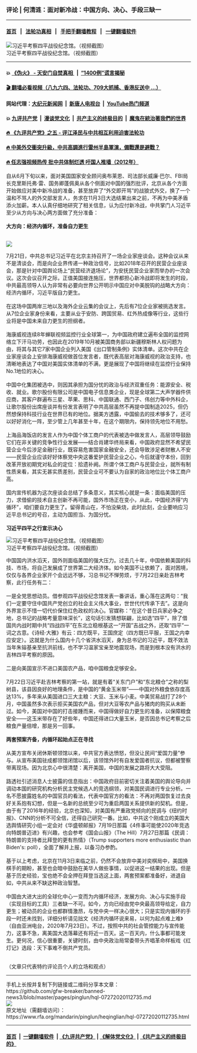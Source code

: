 ### 评论 | 何清涟：面对新冷战：中国方向、决心、手段三缺一
------------------------

#### [首页](https://github.com/gfw-breaker/banned-news3/blob/master/README.md) &nbsp;&nbsp;|&nbsp;&nbsp; [法轮功真相](https://github.com/begood0513/basic/blob/master/README.md)  &nbsp;&nbsp;|&nbsp;&nbsp; [手把手翻墙教程](https://github.com/gfw-breaker/guides/wiki)  &nbsp;&nbsp;|&nbsp;&nbsp; [一键翻墙软件](https://github.com/gfw-breaker/nogfw/blob/master/README.md)  



<div id="headerimg">
 <img alt="习近平考察四平战役纪念馆。（视频截图）" src="https://www.rfa.org/mandarin/pinglun/heqinglian/hql-07272020112735.html/2777ae6423494631a9b13a47921215f1.jpg/@@images/a21ab271-78a5-4e9a-944d-53c30b126e97.jpeg" title="习近平考察四平战役纪念馆。（视频截图）"/>
 <div id="headerimgcontents">
  <div id="headerimgcaption">
   <span>
    习近平考察四平战役纪念馆。（视频截图）
   </span>
   <!-- zoomattribute -->
  </div>
  <!-- headerimgcaption -->
 </div>
 <!-- headerimagecontents -->
</div>

<hr/>


#### 💥 [《伪火》 - 天安门自焚真相 ](http://141.164.39.94:10000/videos/blog/weihuo.html)&nbsp; |&nbsp; [“1400例”谎言揭秘  ](http://141.164.39.94:10000/videos/blog/jiexi1400.html)

#### [ 🎬  翻墙必看视频（八九六四、法轮功、709大抓捕、香港反送中 ...）](https://github.com/gfw-breaker/links/blob/master/banned.md)

#### 网站代理：[大纪元新闻网](http://167.172.10.89:10080/gb/) &nbsp;|&nbsp; [新唐人电视台](http://167.172.10.89:8808/gb/) &nbsp;|&nbsp; [YouTube热门频道](http://158.247.203.241/youtube.html)

#### 💥 [九评共产党](http://141.164.39.94:10000/videos/res/jiuping/)&nbsp; |&nbsp; [漫谈党文化](http://141.164.39.94:10000/videos/res/mtdwh/)&nbsp; |&nbsp; [共产主义的终极目的](http://141.164.39.94:10000/videos/res/zjmd/)&nbsp; |&nbsp; [魔鬼在統治著我們的世界](http://141.164.39.94:10000/videos/res/TheSpecter/)  

#### [ 🔥  《九评共产党》之五 - 评江泽民与中共相互利用迫害法轮功](http://141.164.39.94:10000/videos/news/../res/jiuping/5.html)

#### [ 🔥  中美外交衝突升級，中共高調進行雷州半島軍演，備戰還是避戰？](http://141.164.39.94:10000/videos/news/jf02.html)

#### [ 🔥  任志强视频热传 批中共体制烂透 吁国人推墙（2012年）](http://141.164.39.94:10000/videos/news/ren001.html)

<div id="storytext">
 <div>
  <div class="slot_header">
  </div>
 </div>
 <p>
  自从6月下旬以来，面对美国国家安全顾问奥布莱恩、司法部长威廉·巴尔、FBI局长克里斯托弗·雷、国务卿蓬佩奥从各个侧面对中国的强烈批评，北京从各个方面开始做应对美中新冷战的准备，甚至放弃了“外交即开骂”的战狼式外交，换了一个温和不骂人的外交部发言人，务求在11月3日大选结果出来之前，不再为中美矛盾添火加薪。本人认真仔细地研究了相关信息，认为应付新冷战，中共掌门人习近平至少从方向与决心两方面做了充分准备：
  <br/>
  <br/>
  <b>
   大方向：经济内循环，准备自力更生
  </b>
 </p>
 <p>
  <b>
  </b>
  <br/>
  <img class="image-inline captioned" src="../../../../resolveuid/6be5a06d-b898-4dd6-b882-0adaf2acb3a0"/>
 </p>
 <p>
  7月21日，中共总书记习近平在北京主持召开了一场企业家座谈会。这种会议从来不是清谈会，而是向企业界传递一种政治信号，比如2018年召开的民营企业座谈会，那是针对中国舆论场上“民营经济退场论”，为安抚民营企业家而举办的一次会议。这次会议召开之际，正值美国接连施压，世界都担心新冷战即将发生的时段，中共最高领导人认为非常有必要向世界公开明示中国应对中美脱钩的战略大方向：经济内循环，习近平版自力更生。
  <br/>
  <br/>
  在这场中国两岸三地以及海外企业云集的会议上，先后有7位企业家被挑选发言。从7位企业家身份来看，主要从业于安防、跨国贸易、红外热成像等行业，这些行业将是中国未来自力更生的担纲者。
  <br/>
  <br/>
  海康威视连续8年蝉联视频监控行业全球第一，为中国政府建立遍布全国的监控网络立下汗马功劳，也因此在2019年10月被美国商务部以新疆穆斯林人权问题为由，将其与其它7家中国企业列入美国《出口管制条例》实体清单。这次中共在企业家座谈会上安排海康威视做首位发言者，既代表高层对海康威视的政治支持，也清晰地表达了中国对美国实体清单的不满，更是展现了中国将继续在监控行业保持No.1地位的决心。
  <br/>
  <br/>
  中国中化集团被选中，则因其承担为国分忧的政治与经济双重任务：能源安全、税收、就业。歌尔股份有限公司是中国电子信息类企业，现是全球第二大声学器件供应商，其客户群遍布三星、苹果、思科、中国联通、西门子、伟创力等中外科企，让歌尔股份出席座谈并有份发言表明了中共高层虽然不再提中国制造2025，但仍然想保持科技行业在世界已有的地位。据美方透露，中国偷去的技术够多了，还可以好好消化一阵，至少管上几年甚至十年，在这个期限内，保持领先地位不用愁。
  <br/>
  <br/>
  上海品海饭店的发言人作为中国个体工商户的代表被选中做发言人，高层领导鼓励它们在非关键的竞争性行业发展——结合肖建华终局来看，中国政府显然不希望民营企业今后涉足金融行业，既容易危害国家金融安全，还会导致涉足者财散人不安——民营企业应该好好体察党中央这番爱护民营企业之心，今后就谨守本份，回到改革开放初期党对私企的定位：拾遗补阙。所谓个体工商户与民营企业，就所有制性质来看，其实无甚实质差别，民营企业可不要认为自家的政治地位比个体工商户高。
  <br/>
  <br/>
  国内宣传机器为这次座谈会总结了多条意义，其实核心就是一条：面临美国的压力，求借偷的技术自主创新不再可能，国外市场正在变小，从此，中国经济得“内循环”，咱们要自力更生了。留得青山在，不怕没柴烧，此时此刻，企业要响应习近平总书记的号召，主动为国担当、为国分忧。
  <br/>
  <b>
   <br/>
   习近平四平之行宣示决心
  </b>
 </p>
 <p>
  <div class="image-inline captioned" style="width:1280px;">
   <div style="width:1280px;">
    <img alt="习近平考察四平战役纪念馆。（视频截图）" src="https://www.rfa.org/mandarin/pinglun/heqinglian/hql-07272020112735.html/6383f4ef-8323-450d-a575-64d61a2a9efb_jCii.jpg" title="习近平考察四平战役纪念馆。（视频截图）"/>
   </div>
   <div class="image-caption">
    <span style="width:1280px;">
     习近平考察四平战役纪念馆。（视频截图）
    </span>
    <span class="copyright">
    </span>
   </div>
  </div>
 </p>
 <p>
  中国国内洪水滔天，国外则面临美国的强大压力。过去几十年，中国依赖美国的科技、市场，将自己发展成了世界第二大经济体。如今美国不让依赖了，面对困境，仅仅与各界企业家开个会远远不够，习总书记不惮劳烦，于7月22日亲赴吉林考察，此行任务有二：
  <br/>
  <br/>
  一是全党思想动员。借参观四平战役纪念馆发表一番讲话，重心落在这两句：“我们一定要守住中国共产党创立的社会主义伟大事业，世世代代传承下去”。这是向外界宣示不惜一切代价保住红色政权的决心。官媒称：“在这个昔日兵家必争之地，总书记的战略考量意味深长”，这句话引发猜想联翩，比如选“四平”，除了借国共内战时期中共“四战四平”在东北立稳根基这一“开国”吉战之外，还取“四平”一词之古意。《诗经·大雅》有云：四方既平，王国庶定（四方既已平服，王国之内幸应安定）。这就是为什么国内十几个省洪水滔天，身为总书记的习近平，既不效法当年朱镕基亲至抗洪前线，也不学习温家宝亲至地震现场，而是到根本没有洪水的吉林四平考察的原因。
  <br/>
  <br/>
  二是向美国宣示不进口美国农产品，咱中国粮食足够安全。
  <br/>
  <br/>
  7月22日习近平赴吉林考察的第一站，就是有着“关东门户”和“东北粮仓”之称的梨树县，该县因良好的地理条件，是中国的“黄金玉米带”——中国对外粮食依存度高达13%，多年来从美国进口三大主粮：大豆、玉米与小麦。中美贸易战打了28个月，中国虽然多次表示拒买美国农产品，但对大豆等农产品与猪肉的购买从未断过。如今，美国对中国的打击接踵而来，中国得做好自力更生的准备，以保障粮食安全——这玉米带存在了好些年，中国还得进口大量玉米，是否因总书记考察之后粮食产量倍增，那是另一回事。
  <br/>
  <b>
   <br/>
   两套预案齐备，内循环起始点正在寻找
  </b>
  <br/>
  <br/>
  从美方宣布关闭休斯顿领馆以来，中共官方表达愤怒，但没让民间“爱国力量”参与。从宣布美国驻成都领馆闭馆以后，该领馆外时有自发爱国者抗议，但都被警察带离现场。因为北京心中很清楚：离开美国，中国的发展之路将大大受阻。
  <br/>
  <br/>
  路透社引述消息人士披露的信息指出：中国政府目前密切关注着美国的舆论导向并调动本国的研究机构分析民主党候选人的竞选纲领，对美国民调进行专业分析。一名不愿披露姓名的中国官员的看法，代表中国官方的看法：不再对两国恢复过去良好关系抱有幻想，但是一名新的总统至少可为重启两国关系提供新的契机。但是，由于有了2016年的经验，北京也深知，对美国有严重政党倾向的民调与《纽约时报》、CNN的分析不可全信，还得自己研究一番。比如，中共这个刚成立的美国大选舆情研究小组一定会对《华盛顿邮报》7月19日那篇《4件事可能使2020年竞选向特朗普迈进》有兴趣，也会参考《国会山报》（The Hill）7月27日那篇《民调：特朗普的支持者比拜登的更有热情》（Trump supporters more enthusiastic than Biden's: poll），全面了解并上报，以备习办参酌。
  <br/>
  <br/>
  基于以上考虑，北京在11月3日来临之前，仍然不会放弃中美对奕棋局中，美国换棋手的期盼，甚至也会暗中鼓励在美华人做些事情，以促进这一结果的出现。但是基于历史经验，宝也绝不会全押在拜登当选这上面，两套预案都准备好，进退自如，中共从来不缺这种政治智慧。
  <br/>
  <br/>
  中国由大进大出的全球化中心一变而为内循环经济，发展方向、决心与实施手段（实现目标的工具）三者缺一不可。如今，方向已经由党中央最高领导给定，自力更生；被动员的企业也都群情激昂，与党中央一样决心很大；只是实现内循环的手段一时还未找到，详细分析请见拙文《经济内循环说来易，以何为起点难上难》（自由亚洲电台，2020年7月23日）。不过，按照中共的社会管控能力与宣传能力，这事不急，离美国大选落幕还有将近一百天。这一百天内，什么事都可能发生。更何况，信心很重要，关键时刻，由中央政治局常委带头齐唱革命样板戏《红灯记》选段：天下事难不倒共产党员。
 </p>
 <p>
  <br/>
  （文章只代表特约评论员个人的立场和观点）
 </p>
</div>

<hr/>
手机上长按并复制下列链接或二维码分享本文章：<br/>
https://github.com/gfw-breaker/banned-news3/blob/master/pages/pinglun/hql-07272020112735.md <br/>
<a href='https://github.com/gfw-breaker/banned-news3/blob/master/pages/pinglun/hql-07272020112735.md'><img src='https://github.com/gfw-breaker/banned-news3/blob/master/pages/pinglun/hql-07272020112735.md.png'/></a> <br/>
原文地址（需翻墙访问）：https://www.rfa.org/mandarin/pinglun/heqinglian/hql-07272020112735.html


------------------------
#### [首页](https://github.com/gfw-breaker/banned-news3/blob/master/README.md) &nbsp;|&nbsp; [一键翻墙软件](https://github.com/gfw-breaker/nogfw/blob/master/README.md) &nbsp;| [《九评共产党》](https://github.com/gfw-breaker/9ping.md/blob/master/README.md#九评之一评共产党是什么) | [《解体党文化》](https://github.com/gfw-breaker/jtdwh.md/blob/master/README.md) | [《共产主义的终极目的》](https://github.com/gfw-breaker/gczydzjmd.md/blob/master/README.md)


<img src='http://gfw-breaker.win/banned-news3/pages/pinglun/hql-07272020112735.md' width='0px' height='0px'/>